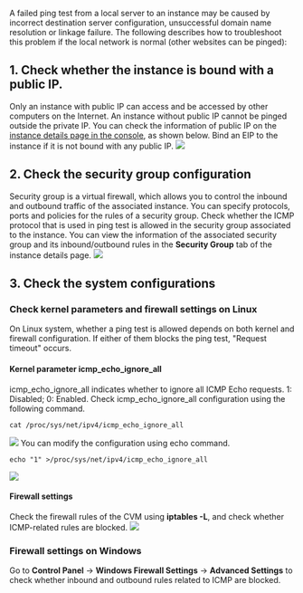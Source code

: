A failed ping test from a local server to an instance may be caused by incorrect destination server configuration, unsuccessful domain name resolution or linkage failure. The following describes how to troubleshoot this problem if the local network is normal (other websites can be pinged):
## 1. Check whether the instance is bound with a public IP.
Only an instance with public IP can access and be accessed by other computers on the Internet. An instance without public IP cannot be pinged outside the private IP. You can check the information of public IP on the [instance details page in the console](https://console.cloud.tencent.com/cvm/index), as shown below. Bind an EIP to the instance if it is not bound with any public IP.
![](https://main.qcloudimg.com/raw/12dfabc6420688ebb0dd0f1a8f4d7188.png)
## 2. Check the security group configuration
Security group is a virtual firewall, which allows you to control the inbound and outbound traffic of the associated instance. You can specify protocols, ports and policies for the rules of a security group. Check whether the ICMP protocol that is used in ping test is allowed in the security group associated to the instance. You can view the information of the associated security group and its inbound/outbound rules in the **Security Group** tab of the instance details page.
![](https://main.qcloudimg.com/raw/bf5881258356a0af748ae16d9cf321a2.png)
## 3. Check the system configurations
### Check kernel parameters and firewall settings on Linux
On Linux system, whether a ping test is allowed depends on both kernel and firewall configuration. If either of them blocks the ping test, "Request timeout" occurs.
#### Kernel parameter icmp_echo_ignore_all
icmp_echo_ignore_all indicates whether to ignore all ICMP Echo requests. 1: Disabled; 0: Enabled. Check icmp_echo_ignore_all configuration using the following command.
```
cat /proc/sys/net/ipv4/icmp_echo_ignore_all
```
![](https://mc.qcloudimg.com/static/img/34a48b2e128d7b9b6ca6e34f1ff789a0/image.png)
You can modify the configuration using echo command.
```
echo "1" >/proc/sys/net/ipv4/icmp_echo_ignore_all
```
![](https://mc.qcloudimg.com/static/img/4e1de32f519bda6f88b4d34a9872dbdb/image.png)

#### Firewall settings
Check the firewall rules of the CVM using **iptables -L**, and check whether ICMP-related rules are blocked.
![](https://mc.qcloudimg.com/static/img/b212bcfb8a1587156768fcc8de0140ae/image.png)
### Firewall settings on Windows
Go to **Control Panel** -> **Windows Firewall Settings** -> **Advanced Settings** to check whether inbound and outbound rules related to ICMP are blocked.
<!--![](https://mc.qcloudimg.com/static/img/e5e6a914dbdaf1f0dab5e89440d7662e/image.png)
![](https://mc.qcloudimg.com/static/img/247440c6c79697133685cbf16544d2cc/image.png)
![](https://mc.qcloudimg.com/static/img/87214a5efc12560e51aa15c10d8040c7/image.png)-->
<!--
## 4. Check whether the domain name is licensed.
If the public IP can be pinged while the domain name cannot, the problem may be caused by an unlicensed domain name or unsuccessful domain name resolution.
According to the regulations of MIIT, websites that have not obtained permission nor completed ICP licensing cannot engage in any Internet information services, otherwise it is considered illegal. To ensure the persistent and normal operation of your website, complete website ICP licensing before setting up a website. The website cannot be accessed until you obtain the ICP license number issued by MIIT. If your domain name has not been licensed, complete [Domain Name ICP Licensing](https://console.cloud.tencent.com/beian).
If you are using Tencent Cloud DNS, go to the **[console](https://console.cloud.tencent.com/) -> Domain Name and Website -> Domain Name Management** to view the information of an appropriate domain name.
![](https://mc.qcloudimg.com/static/img/5e95aaa3a25133e087766db94bcd9df0/image.png)
## 5. Domain Name Resolution
Ping test failure may also be caused by the incorrect configuration of domain name resolution. If you are using Tencent Cloud DNS, go to the **[console](https://console.cloud.tencent.com/) -> Domain Name and Website -> Domain Name Management**, and click the **Resolve** button of a domain name to view the its resolution details.
![](https://mc.qcloudimg.com/static/img/109308ab3186ac7201df83970004697f/image.png)

If the problem persists after all the above procedures are completed:
- If the domain name cannot be pinged, check your website configuration.
- If the public IP cannot be pinged, contact our engineer to locate the problem by [submitting a ticket](https://console.cloud.tencent.com/workorder/category) and attaching relevant information about the instance and two-way (from local server to CVM and from CVM to local server) MTR data. For more information on how to use MTR, please see [Network Delay and Packet Loss for CVM](https://cloud.tencent.com/document/product/213/14638).
-->
